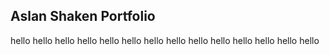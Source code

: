 ## Aslan Shaken Portfolio
hello
hello
hello
hello
hello
hello
hello
hello
hello
hello
hello
hello
hello
hello
